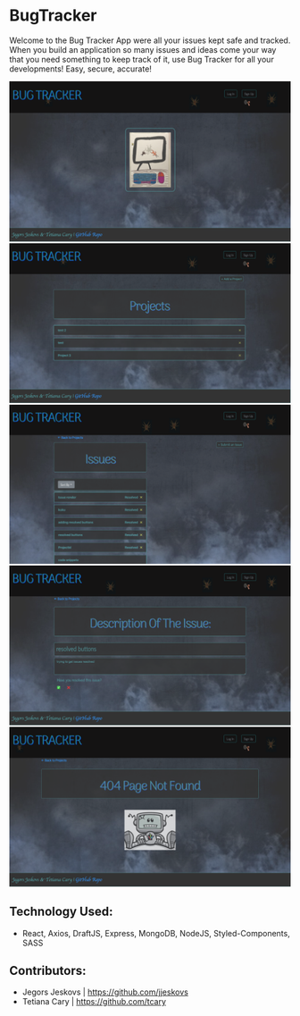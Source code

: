 # BugTracker

Welcome to the Bug Tracker App were all your issues kept safe and tracked.
When you build an application so many issues and ideas come your way that you need something to keep track of it, use Bug Tracker for all your developments! Easy, secure, accurate!

![Screenshot of logo page](client/public/img/logoPage.png)
![Screenshot of Projects list](client/public/img/projectsList.png)
![Screenshot of Issues list](client/public/img/issuesList.png)
![Screenshot of Details of the chosen issue](client/public/img/EditDetails.png)
![Screenshot of the 404 page](client/public/img/page404.png)

## Technology Used: 
* React, Axios, DraftJS, Express, MongoDB, NodeJS, Styled-Components, SASS 

## Contributors:
* Jegors Jeskovs | https://github.com/jjeskovs
* Tetiana Cary | https://github.com/tcary

